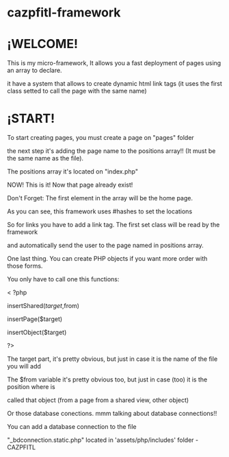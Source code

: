 # cazpfitl-framework

# ¡WELCOME!
This is my micro-framework, It allows you a fast deployment of pages using an array to declare.

it have a system that allows to create dynamic html link tags (it uses the first class setted to call the page with the same name)

# ¡START!

To start creating pages, you must create a page on "pages" folder

the next step it's adding the page name to the positions array!! (It must be the same name as the file).

The positions array it's located on "index.php"


NOW! This is it! Now that page already exist!

Don't Forget: The first element in the array will be the home page.


As you can see, this framework uses #hashes to set the locations

So for links you have to add a link tag. The first set class will be read by the framework

and automatically send the user to the page named in positions array.


One last thing. You can create PHP objects if you want more order with those forms.

You only have to call one this functions:


< ?php

insertShared($target,$from)

insertPage($target)

insertObject($target)

?>


The target part, it's pretty obvious, but just in case it is the name of the file you will add

The $from variable it's pretty obvious too, but just in case (too) it is the position where is

called that object (from a page from a shared view, other object)


Or those database conections. mmm talking about database connections!!

You can add a database connection to the file

"_bdconnection.static.php" located in 'assets/php/includes' folder
-CAZPFITL